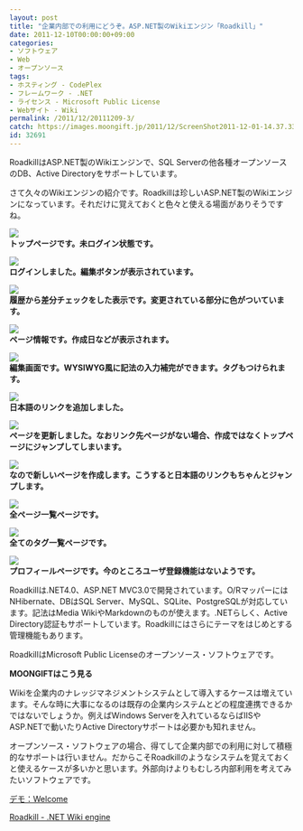 ```yaml
---
layout: post
title: "企業内部での利用にどうぞ。ASP.NET製のWikiエンジン「Roadkill」"
date: 2011-12-10T00:00:00+09:00
categories:
- ソフトウェア
- Web
- オープンソース
tags: 
- ホスティング - CodePlex
- フレームワーク - .NET
- ライセンス - Microsoft Public License
- Webサイト - Wiki
permalink: /2011/12/20111209-3/
catch: https://images.moongift.jp/2011/12/ScreenShot2011-12-01-14.37.33_thumb.png
id: 32691
---
```

RoadkillはASP.NET製のWikiエンジンで、SQL Serverの他各種オープンソースのDB、Active Directoryをサポートしています。

  

さて久々のWikiエンジンの紹介です。Roadkillは珍しいASP.NET製のWikiエンジンになっています。それだけに覚えておくと色々と使える場面がありそうですね。

  

[![](https://images.moongift.jp/2011/12/ScreenShot2011-12-01-14.34.57_thumb.png)](https://images.moongift.jp/2011/12/1f6546bbe87e5b3b41cfdc61956fd680.png)  
**トップページです。未ログイン状態です。**

  

[![](https://images.moongift.jp/2011/12/ScreenShot2011-12-01-14.36.27_thumb.png)](https://images.moongift.jp/2011/12/6e0324678d3035b26e5402cafd025062.png)  
**ログインしました。編集ボタンが表示されています。**

  

[![](https://images.moongift.jp/2011/12/ScreenShot2011-12-01-14.36.39_thumb.png)](https://images.moongift.jp/2011/12/430ebc03829a6cc4d4ab95258982afe2.png)  
**履歴から差分チェックをした表示です。変更されている部分に色がついています。**

  

[![](https://images.moongift.jp/2011/12/ScreenShot2011-12-01-14.36.54_thumb.png)](https://images.moongift.jp/2011/12/95fba2ee40bc70dc8df1b9629d9907e1.png)  
**ページ情報です。作成日などが表示されます。**

  

[![](https://images.moongift.jp/2011/12/ScreenShot2011-12-01-14.37.12_thumb.png)](https://images.moongift.jp/2011/12/e7cda03b1fb62af528c8d55fcf2dcf79.png)  
**編集画面です。WYSIWYG風に記法の入力補完ができます。タグもつけられます。**

  

[![](https://images.moongift.jp/2011/12/ScreenShot2011-12-01-14.37.33_thumb.png)](https://images.moongift.jp/2011/12/865cf82c5f6180aa1c42b906bbc25432.png)  
**日本語のリンクを追加しました。**

  

[![](https://images.moongift.jp/2011/12/ScreenShot2011-12-01-14.37.39_thumb.png)](https://images.moongift.jp/2011/12/7bc6796d65a8225ff4d99648d9c93a07.png)  
**ページを更新しました。なおリンク先ページがない場合、作成ではなくトップページにジャンプしてしまいます。**

  

[![](https://images.moongift.jp/2011/12/ScreenShot2011-12-01-14.38.09_thumb.png)](https://images.moongift.jp/2011/12/54c5b6eda495624986bc486b18816c8e.png)  
**なので新しいページを作成します。こうすると日本語のリンクもちゃんとジャンプします。**

  

[![](https://images.moongift.jp/2011/12/ScreenShot2011-12-01-14.38.45_thumb.png)](https://images.moongift.jp/2011/12/8a4e75c449f2342257b667a3865a6423.png)  
**全ページ一覧ページです。**

  

[![](https://images.moongift.jp/2011/12/ScreenShot2011-12-01-14.38.52_thumb.png)](https://images.moongift.jp/2011/12/533dda57ce61d47ac903a13095dceca8.png)  
**全てのタグ一覧ページです。**

  

[![](https://images.moongift.jp/2011/12/ScreenShot2011-12-01-14.39.11_thumb.png)](https://images.moongift.jp/2011/12/790c28bc7711d01c8c35006932373676.png)  
**プロフィールページです。今のところユーザ登録機能はないようです。**

  

Roadkillは.NET4.0、ASP.NET MVC3.0で開発されています。O/RマッパーにはNHibernate、DBはSQL Server、MySQL、SQLite、PostgreSQLが対応しています。記法はMedia WikiやMarkdownのものが使えます。.NETらしく、Active Directory認証もサポートしています。Roadkillにはさらにテーマをはじめとする管理機能もあります。

  
<!--more-->  

RoadkillはMicrosoft Public Licenseのオープンソース・ソフトウェアです。

  
  
  

**MOONGIFTはこう見る**

  

Wikiを企業内のナレッジマネジメントシステムとして導入するケースは増えています。そんな時に大事になるのは既存の企業内システムとどの程度連携できるかではないでしょうか。例えばWindows Serverを入れているならばIISやASP.NETで動いたりActive Directoryサポートは必要かも知れません。

  

オープンソース・ソフトウェアの場合、得てして企業内部での利用に対して積極的なサポートは行いません。だからこそRoadkillのようなシステムを覚えておくと使えるケースが多いかと思います。外部向けよりもむしろ内部利用を考えてみたいソフトウェアです。

  

[デモ：Welcome](http://build.roadkillwiki.org/)

  

[Roadkill - .NET Wiki engine](http://roadkill.codeplex.com/)

